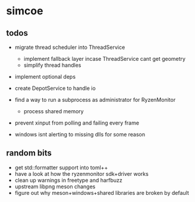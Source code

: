 # simcoe

## todos

* migrate thread scheduler into ThreadService
    * implement fallback layer incase ThreadService cant get geometry
    * simplify thread handles

* implement optional deps

* create DepotService to handle io

* find a way to run a subprocess as administrator for RyzenMonitor
    * process shared memory

* prevent xinput from polling and failing every frame
* windows isnt alerting to missing dlls for some reason

## random bits

* get std::formatter support into toml++
* have a look at how the ryzenmonitor sdk+driver works
* clean up warnings in freetype and harfbuzz
* upstream libpng meson changes
* figure out why meson+windows+shared libraries are broken by default
